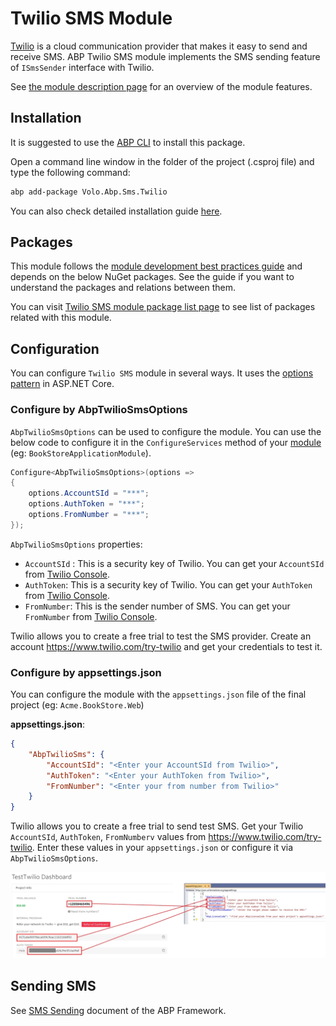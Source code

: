 # Twilio SMS Module

[Twilio](https://www.twilio.com) is a cloud communication provider that makes it easy to send and receive SMS. ABP Twilio SMS module implements the SMS sending feature of `ISmsSender` interface with Twilio.

See [the module description page](https://commercial.abp.io/modules/Volo.Abp.Sms.Twilio) for an overview of the module features.

## Installation

It is suggested to use the [ABP CLI](CLI.md) to install this package.

Open a command line window in the folder of the project (.csproj file) and type the following command:

```bash
abp add-package Volo.Abp.Sms.Twilio
```

You can also check detailed installation guide [here](https://abp.io/package-detail/Volo.Abp.Sms.Twilio).

## Packages

This module follows the [module development best practices guide](https://docs.abp.io/en/abp/latest/Best-Practices/Index) and depends on the below NuGet packages. See the guide if you want to understand the packages and relations between them.

You can visit [Twilio SMS module package list page](https://abp.io/packages?moduleName=Volo.Abp.Sms.Twilio) to see list of packages related with this module.

## Configuration

You can configure `Twilio SMS` module in several ways. It uses the [options pattern](https://docs.microsoft.com/en-us/aspnet/core/fundamentals/configuration/options) in ASP.NET Core.

### Configure by AbpTwilioSmsOptions

`AbpTwilioSmsOptions` can be used to configure the module. You can use the below code to configure it in the `ConfigureServices` method of your [module](https://docs.abp.io/en/abp/latest/Module-Development-Basics) (eg: `BookStoreApplicationModule`).

```csharp
Configure<AbpTwilioSmsOptions>(options =>
{
	options.AccountSId = "***";
	options.AuthToken = "***";
	options.FromNumber = "***";
});
```

`AbpTwilioSmsOptions` properties:

- `AccountSId` : This is a security key of Twilio. You can get your `AccountSId` from [Twilio Console](https://www.twilio.com/console.).
- `AuthToken`: This is a security key of Twilio. You can get your `AuthToken` from [Twilio Console](https://www.twilio.com/console.).
- `FromNumber`: This is the sender number of SMS. You can get your `FromNumber` from [Twilio Console](https://www.twilio.com/console.).

Twilio allows you to create a free trial to test the SMS provider. Create an account https://www.twilio.com/try-twilio and get your credentials to test it.

### Configure by appsettings.json

You can configure the module with the `appsettings.json` file of the final project (eg: `Acme.BookStore.Web`)

**appsettings.json**:

```json
{
	"AbpTwilioSms": {
		"AccountSId": "<Enter your AccountSId from Twilio>",
		"AuthToken": "<Enter your AuthToken from Twilio>",
		"FromNumber": "<Enter your from number from Twilio>"
	}
}
```

Twilio allows you to create a free trial to send test SMS. Get your Twilio `AccountSId`, `AuthToken`, `FromNumberv` values from https://www.twilio.com/try-twilio. Enter these values in your `appsettings.json` or configure it via `AbpTwilioSmsOptions`.

![Twilio Configuration](../images/sms-twilio-configuration.png)

## Sending SMS

See [SMS Sending](https://docs.abp.io/en/abp/latest/SMS-Sending) document of the ABP Framework.